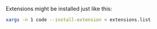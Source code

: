 Extensions might be installed just like this:
```sh
xargs -n 1 code --install-extension < extensions.list
```